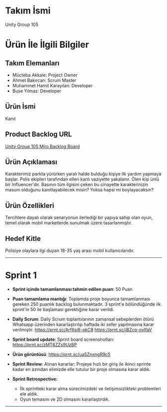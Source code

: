 # **Takım İsmi**

Unity Group 105

# Ürün İle İlgili Bilgiler

## Takım Elemanları
- Mücteba Akkale: Project Owner
- Ahmet Bakırcan: Scrum Master
- Muhammet Hamit Karayılan: Developer
- Buse Yılmaz: Developer

## Ürün İsmi

Kanıt

## Product Backlog URL

[Unity Group 105 Miro Backlog Board](https://miro.com/app/board/uXjVK1Zxcfw=/?share_link_id=701000237307)

## Ürün Açıklaması

Karakterimiz parkta yürürken yaralı halde bulduğu kişiye ilk yardım yapmaya başlar. Polis ekipleri tarafından elleri kanlı vaziyette yakalanır. Ölen kişi ünlü bir Influencer'dır. Basının tüm ilgisini çeken bu cinayette karakterinizin masum olduğunu kanıtlayabilecek misin? Yoksa hapsi mi boylayacaksın?

## Ürün Özellikleri

 Tercihlere dayalı olarak senaryonun ilerlediği bir yapıya sahip olan oyun, temel olarak mobil marketlerde sunulmak üzere tasarlanmıştır.

## Hedef Kitle

 Polisiye olaylara ilgi duyan 18-35 yaş arası mobil kullanıcılarıdır.

---

# Sprint 1

- **Sprint içinde tamamlanması tahmin edilen puan**: 50 Puan


- **Puan tamamlama mantığı**: Toplamda proje boyunca tamamlanması gereken 250 puanlık backlog bulunmaktadır. 3 sprint'e bölündüğünde ilk sprint'in 50 ile başlaması gerektiğine karar verildi.


- **Daily Scrum**: Daily Scrum toplantılarının zamansal sebeplerden ötürü Whatsapp üzerinden kararlaştırılıp haftada iki sefer yapılmasına karar verilmiştir.
  https://prnt.sc/Arf6sj6-okC8
  https://prnt.sc/jBZcp-ovlfaV

- **Sprint board update**: Sprint board screenshotları: 
  https://prnt.sc/zMT8ZZs9UzBP

- **Ürün görüntüsü**:
  https://prnt.sc/ua5ZnxngR9c5

- **Sprint Review**: 
Alınan kararlar: Projeye hızlı bir giriş ile ikinci sprinte kadar en azından elimizde elle tutulur bir proje olmasına karar aldık.

- **Sprint Retrospective:**
  - İlk sprintteki karar alma sürecimizdeki ve iletişimsizlikteki problemleri ele aldık.
  - Oyun temasını ve 2D olmasını kararlaştırdık.
 
---
